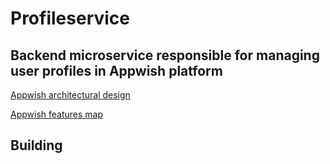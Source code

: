 # Profileservice
## Backend microservice responsible for managing user profiles in Appwish platform

[Appwish architectural design](https://app.creately.com/diagram/ToXBd2y63z4/view)

[Appwish features map](https://app.creately.com/diagram/SB1Gc6cyHdD/view)

## Building
